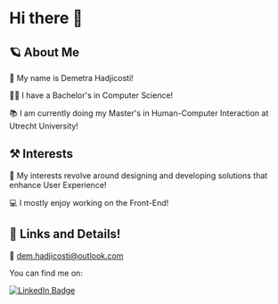 # Hi there 👋

## 🪐 About Me
👋 My name is Demetra Hadjicosti!

👩‍🎓 I have a Bachelor's in Computer Science!

📚 I am currently doing my Master's in Human-Computer Interaction at Utrecht University!

## ⚒️ Interests
🤗 My interests revolve around designing and developing solutions that enhance User Experience! 

💻 I mostly enjoy working on the Front-End!

## 🔗 Links and Details!
📧 dem.hadjicosti@outlook.com

You can find me on:

[![LinkedIn Badge](https://img.shields.io/badge/linkedin-0A66C2?style=for-the-badge&logo=linkedin&logoColor=white)](https://www.linkedin.com/in/demetrahadjicosti/)


